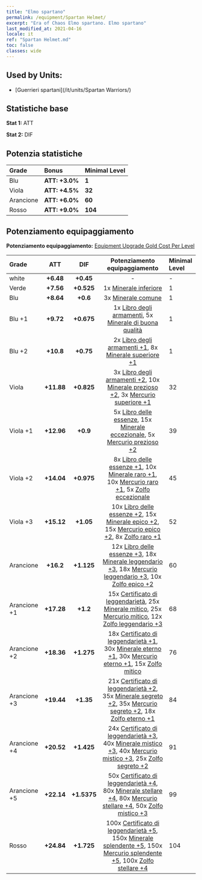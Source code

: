 ```yaml
---
title: "Elmo spartano"
permalink: /equipment/Spartan Helmet/
excerpt: "Era of Chaos Elmo spartano. Elmo spartano"
last_modified_at: 2021-04-16
locale: it
ref: "Spartan Helmet.md"
toc: false
classes: wide
---
```


## Used by Units:

* [Guerrieri spartani](/it/units/Spartan Warriors/) 


## Statistiche base
 **Stat 1:** ATT

 **Stat 2:** DIF

## Potenzia statistiche

  |     Grade    |   Bonus | Minimal Level | 
  |:-------------|:--------|:--------------| 
  | Blu | **ATT: +3.0%** | **1** | 
  | Viola | **ATT: +4.5%** | **32** | 
  | Arancione | **ATT: +6.0%** | **60** | 
  | Rosso | **ATT: +9.0%** | **104** | 


## Potenziamento equipaggiamento
 **Potenziamento equipaggiamento:** [Equipment Upgrade Gold Cost Per Level](/equipment/EquipmentUpgradeCostPerLevel/) 

  |          Grade      | ATT | DIF | Potenziamento equipaggiamento | Minimal Level |
  |:--------------------|:---------:|:---------:|:----------------:|:--------------|
  | white | **+6.48** | **+0.45** | - | - |
  | Verde | **+7.56** | **+0.525** | 1x [Minerale inferiore](/it/Items/mat_1/) | 1 |
  | Blu | **+8.64** | **+0.6** | 3x [Minerale comune](/it/Items/mat_6/) | 1 |
  | Blu +1 | **+9.72** | **+0.675** | 1x [Libro degli armamenti](/it/Items/mat_18/), 5x [Minerale di buona qualità](/it/Items/mat_12/) | 1 |
  | Blu +2 | **+10.8** | **+0.75** | 2x [Libro degli armamenti +1](/it/Items/mat_25/), 8x [Minerale superiore +1](/it/Items/mat_19/) | 1 |
  | Viola | **+11.88** | **+0.825** | 3x [Libro degli armamenti +2](/it/Items/mat_32/), 10x [Minerale prezioso +2](/it/Items/mat_26/), 3x [Mercurio superiore +1](/it/Items/mat_21/) | 32 |
  | Viola +1 | **+12.96** | **+0.9** | 5x [Libro delle essenze](/it/Items/mat_39/), 15x [Minerale eccezionale](/it/Items/mat_33/), 5x [Mercurio prezioso +2](/it/Items/mat_28/) | 39 |
  | Viola +2 | **+14.04** | **+0.975** | 8x [Libro delle essenze +1](/it/Items/mat_46/), 10x [Minerale raro +1](/it/Items/mat_40/), 10x [Mercurio raro +1](/it/Items/mat_42/), 5x [Zolfo eccezionale](/it/Items/mat_36/) | 45 |
  | Viola +3 | **+15.12** | **+1.05** | 10x [Libro delle essenze +2](/it/Items/mat_53/), 15x [Minerale epico +2](/it/Items/mat_47/), 15x [Mercurio epico +2](/it/Items/mat_49/), 8x [Zolfo raro +1](/it/Items/mat_43/) | 52 |
  | Arancione | **+16.2** | **+1.125** | 12x [Libro delle essenze +3](/it/Items/mat_60/), 18x [Minerale leggendario +3](/it/Items/mat_54/), 18x [Mercurio leggendario +3](/it/Items/mat_56/), 10x [Zolfo epico +2](/it/Items/mat_50/) | 60 |
  | Arancione +1 | **+17.28** | **+1.2** | 15x [Certificato di leggendarietà](/it/Items/mat_67/), 25x [Minerale mitico](/it/Items/mat_61/), 25x [Mercurio mitico](/it/Items/mat_63/), 12x [Zolfo leggendario +3](/it/Items/mat_57/) | 68 |
  | Arancione +2 | **+18.36** | **+1.275** | 18x [Certificato di leggendarietà +1](/it/Items/mat_74/), 30x [Minerale eterno +1](/it/Items/mat_68/), 30x [Mercurio eterno +1](/it/Items/mat_70/), 15x [Zolfo mitico](/it/Items/mat_64/) | 76 |
  | Arancione +3 | **+19.44** | **+1.35** | 21x [Certificato di leggendarietà +2](/it/Items/mat_81/), 35x [Minerale segreto +2](/it/Items/mat_75/), 35x [Mercurio segreto +2](/it/Items/mat_77/), 18x [Zolfo eterno +1](/it/Items/mat_71/) | 84 |
  | Arancione +4 | **+20.52** | **+1.425** | 24x [Certificato di leggendarietà +3](/it/Items/mat_88/), 40x [Minerale mistico +3](/it/Items/mat_82/), 40x [Mercurio mistico +3](/it/Items/mat_84/), 25x [Zolfo segreto +2](/it/Items/mat_78/) | 91 |
  | Arancione +5 | **+22.14** | **+1.5375** | 50x [Certificato di leggendarietà +4](/it/Items/mat_95/), 80x [Minerale stellare +4](/it/Items/mat_89/), 80x [Mercurio stellare +4](/it/Items/mat_91/), 50x [Zolfo mistico +3](/it/Items/mat_85/) | 99 |
  | Rosso | **+24.84** | **+1.725** | 100x [Certificato di leggendarietà +5](/it/Items/mat_102/), 150x [Minerale splendente +5](/it/Items/mat_96/), 150x [Mercurio splendente +5](/it/Items/mat_98/), 100x [Zolfo stellare +4](/it/Items/mat_92/) | 104 |

